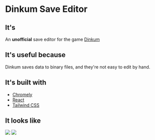 # Dinkum Save Editor

## It's
An **unofficial** save editor for the game [Dinkum](https://store.steampowered.com/app/1062520/Dinkum/)

## It's useful because
Dinkum saves data to binary files, and they're not easy to edit by hand.

## It's built with
- [Chromely](https://github.com/chromelyapps/Chromely)
- [React](https://reactjs.org/)
- [Tailwind CSS](https://tailwindcss.com/)

## It looks like
![](https://cdn.discordapp.com/attachments/998010190785945680/1003008632717312070/unknown.png)
![](https://cdn.discordapp.com/attachments/998010190785945680/1003008633107398656/unknown.png)